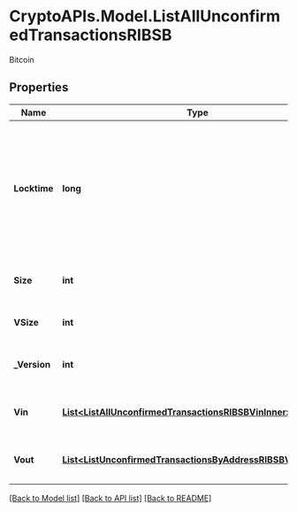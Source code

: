 # CryptoAPIs.Model.ListAllUnconfirmedTransactionsRIBSB
Bitcoin

## Properties

Name | Type | Description | Notes
------------ | ------------- | ------------- | -------------
**Locktime** | **long** | Represents the locktime on the transaction on the specific blockchain, i.e. the blockheight at which the transaction is valid. | 
**Size** | **int** | Represents the total size of this transaction. | 
**VSize** | **int** | Defines the transaction&#39;s virtual size. | 
**_Version** | **int** | Defines the version of the transaction. | 
**Vin** | [**List&lt;ListAllUnconfirmedTransactionsRIBSBVinInner&gt;**](ListAllUnconfirmedTransactionsRIBSBVinInner.md) | Represents the transaction inputs. | 
**Vout** | [**List&lt;ListUnconfirmedTransactionsByAddressRIBSBVoutInner&gt;**](ListUnconfirmedTransactionsByAddressRIBSBVoutInner.md) | Represents the transaction outputs. | 

[[Back to Model list]](../README.md#documentation-for-models) [[Back to API list]](../README.md#documentation-for-api-endpoints) [[Back to README]](../README.md)

